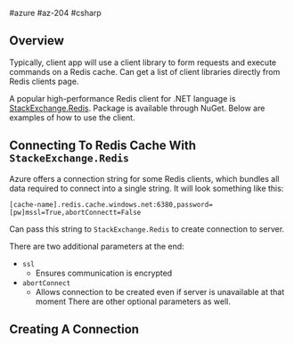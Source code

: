 #azure #az-204 #csharp 

## Overview
Typically, client app will use a client library to form requests and execute commands on a Redis cache.
Can get a list of client libraries directly from Redis clients page.

A popular high-performance Redis client for .NET language is [StackExchange.Redis](https://github.com/StackExchange/StackExchange.Redis).
Package is available through NuGet.
Below are examples of how to use the client.

## Connecting To Redis Cache With `StackeExchange.Redis`
Azure offers a connection string for some Redis clients, which bundles all data required to connect into a single string.
It will look something like this:
```
[cache-name].redis.cache.windows.net:6380,password=[pw]mssl=True,abortConnectt=False
```
Can pass this string to `StackExchange.Redis` to create connection to server.

There are two additional parameters at the end:
- `ssl`
	- Ensures communication is encrypted
- `abortConnect`
	- Allows connection to be created even if server is unavailable at that moment
There are other optional parameters as well.

## Creating A Connection
